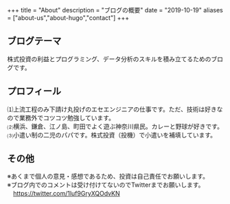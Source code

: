 +++
title = "About"
description = "ブログの概要"
date = "2019-10-19"
aliases = ["about-us","about-hugo","contact"]
+++

## ブログテーマ
株式投資の利益とプログラミング、データ分析のスキルを積み立てるためのブログです。

## プロフィール
⑴上流工程のみ下請け丸投げのエセエンジニアの仕事です。ただ、技術は好きなので業務外でコツコツ勉強しています。  
⑵横浜、鎌倉、江ノ島、町田でよく遊ぶ神奈川県民。カレーと野球が好きです。  
⑶小遣い制の二児のパパです。株式投資（投機）で小遣いを補填しています。  

## その他
※あくまで個人の意見・感想であるため、投資は自己責任でお願いします。  
※ブログ内でのコメントは受け付けてないのでTwitterまでお願いします。  
　https://twitter.com/1luf9GryXQOdvKN

